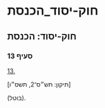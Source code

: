 # חוק-יסוד_הכנסת

## חוק-יסוד: הכנסת

### סעיף 13

[13.](https://he.wikisource.org/wiki/חוק-יסוד:_הכנסת#s_yp_13)

[תיקון: תש״ס־2, תשס״ו]

(בוטל).
